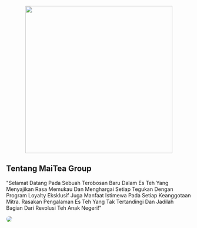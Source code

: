 <p align="center"><a href="https://order.tokoseru.com/" target="_blank"><img src="https://order.tokoseru.com/assets/images/maitea_nusantara_landing.png" width="400"></a></p>

## Tentang MaiTea Group

"Selamat Datang Pada Sebuah Terobosan Baru Dalam Es Teh Yang Menyajikan Rasa Memukau Dan Menghargai Setiap Tegukan Dengan Program Loyalty Eksklusif Juga Manfaat Istimewa Pada Setiap Keanggotaan Mitra. Rasakan Pengalaman Es Teh Yang Tak Tertandingi Dan Jadilah Bagian Dari Revolusi Teh Anak Negeri!"

<img style="border-radius: 8px;" src="https://order.tokoseru.com/assets/images/bg_mobile_1.png"> 
